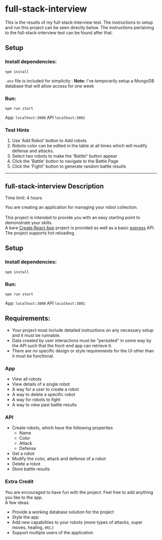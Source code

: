 # full-stack-interview
This is the results of my full-stack-interview test. The instructions to setup and run this project can be seen directly below. The instructions pertaining to the full-stack-interview test can be found after that.


## Setup

### Install dependencies:

`npm install`

`.env` file is included for simplicity :
 **Note:** I've temporarily setup a MongoDB database that will allow access for one week
 
### Run:

`npm run start`

App: `localhost:3000`
API `localhost:3001`

### Test Hints

1. Use 'Add Robot' button to Add robots
2. Robots color can be edited in the table at all times which will modify defense and attacks.
3. Select two robots to make the 'Battle!' button appear
4. Click the 'Battle' button to navigate to the Battle Page
5. Click the 'Fight!' button to generate random battle results


---
## full-stack-interview Description

Time limit: 4 hours

You are creating an application for managing your robot collection.<br/><br/>
This project is intended to provide you with an easy starting point to demonstrate your skills.<br/>
A bare [Create React App](https://github.com/facebook/create-react-app) project is provided as well as a basic [express](https://expressjs.com/) API.<br/>
The project supports hot reloading.

## Setup

### Install dependencies:

`npm install`

### Run:

`npm run start`

App: `localhost:3000`
API `localhost:3001`

## Requirements:

- Your project must include detailed instructions on any necessary setup and it must be runnable.
- Data created by user interactions must be "persisted" in some way by the API such that the front-end app can retrieve it.
- There are no specific design or style requirements for the UI other than it must be functional.

### App

- View all robots
- View details of a single robot
- A way for a user to create a robot
- A way to delete a specific robot
- A way for robots to fight
- A way to view past battle results

### API

- Create robots, which have the following properties
  - Name
  - Color
  - Attack
  - Defense
- Get a robot
- Modify the color, attack and defense of a robot
- Delete a robot
- Store battle results

### Extra Credit

You are encouraged to have fun with the project. Feel free to add anything you like to the app.<br/>
A few ideas:<br/>

- Provide a working database solution for the project
- Style the app
- Add new capabilities to your robots (more types of attacks, super moves, healing, etc.)
- Support multiple users of the application
